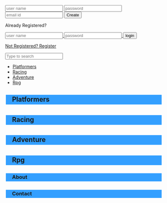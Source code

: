<DOCTYPE html>
<html lang="en" dir="ltr">
  <head>
  	<meta charset="utf-8">
    <title>Login and Registration Form Design</title>
  	<link rel="stylesheet" type="text/css" href="">
  </head>
  <body style = "background: url(https://cdn4.vectorstock.com/i/1000x1000/44/13/funny-cartoon-whale-jumps-out-of-the-water-vector-13784413.jpg); background-size: 100%;">  
      <div class="login-page">
      <div class="form">
         <form class="register-form"/>
         <input type="text" placeholder="user name"/>
         <input type="text" placeholder="password"/>
         <input type="text" placeholder="email id"/>
         <button>Create</button>
         <p class="message">Already Registered? <a href="#" </a></p>
         </form>
         <form class="login-form">
         <input type="text" placeholder="user name"/>
         <input type="password" placeholder="password"/>
         <button>login</button>
        <p class="message">Not Registered? <a href="#">Register</a></p>
         </form>
         </div>   
         </div>   
           <script>
           $('.message a').click(function(){
           $('form').animate({height: "toggle", opacity: "toggle"}, "slow");
    });
           </script>                                        
      <div class="search-box">
         <input class="search-txt" type="text" name=""  placeholder="Type to search">
  		<a class="search-btn" href='#'>
    <i class="fas fa-search"></i>  
  		</a>
      </div>                        
        <ul>
         <li><a href="#platformers">Platformers</a></li>
         <li><a href="#racing">Racing</a></li>
         <li><a href="#adventure">Adventure</a></li>
         <li><a href="#rpg">Rpg</a></li>
       </ul>  
         <h2><p style='padding: 2px 6px 4px 20px; background-color: #339FFF; border: #FFFFFF 2px solid'>Platformers</p></h2>
         <h2><p style='padding: 2px 6px 4px 20px; background-color: #339FFF; border: #FFFFFF 2px solid'>Racing</p></h2>
         <h2><p style='padding: 2px 6px 4px 20px; background-color: #339FFF; border: #FFFFFF 2px solid'>Adventure</p></h2>
         <h2><p style='padding: 2px 6px 4px 20px; background-color: #339FFF; border: #FFFFFF 2px solid'>Rpg</p></h2>
         <h3><p style='padding: 2px 6px 4px 20px; background-color: #339FFF; border: #FFFFFF 2px solid'>About</p></h3> 
         <h3><p style='padding: 2px 6px 4px 20px; background-color: #339FFF; border: #FFFFFF 2px solid'>Contact</p></h3>                
  </body>
</html>

